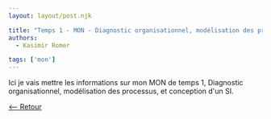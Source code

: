 ```yaml
---
layout: layout/post.njk

title: "Temps 1 - MON - Diagnostic organisationnel, modélisation des processus, et conception d'un SI"
authors:
  - Kasimir Romer

tags: ['mon']
---
```

<!-- Début Résumé -->
Ici je vais mettre les informations sur mon MON de temps 1, Diagnostic organisationnel, modélisation des processus, et conception d'un SI.

<!-- fin résumé -->

[<-- Retour](../)
